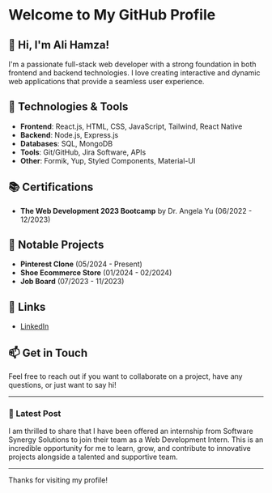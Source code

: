 # Welcome to My GitHub Profile

## 👋 Hi, I'm Ali Hamza!

I'm a passionate full-stack web developer with a strong foundation in both frontend and backend technologies. I love creating interactive and dynamic web applications that provide a seamless user experience.

## 🔧 Technologies & Tools

- **Frontend**: React.js, HTML, CSS, JavaScript, Tailwind, React Native
- **Backend**: Node.js, Express.js
- **Databases**: SQL, MongoDB
- **Tools**: Git/GitHub, Jira Software, APIs
- **Other**: Formik, Yup, Styled Components, Material-UI

## 📚 Certifications

- **The Web Development 2023 Bootcamp** by Dr. Angela Yu (06/2022 - 12/2023)

## 🌟 Notable Projects

- **Pinterest Clone** (05/2024 - Present)
- **Shoe Ecommerce Store** (01/2024 - 02/2024)
- **Job Board** (07/2023 - 11/2023)

## 🔗 Links

- [LinkedIn](https://www.linkedin.com/in/alihamza7811)

## 📫 Get in Touch

Feel free to reach out if you want to collaborate on a project, have any questions, or just want to say hi!

---

### 📜 Latest Post

I am thrilled to share that I have been offered an internship from Software Synergy Solutions to join their team as a Web Development Intern. This is an incredible opportunity for me to learn, grow, and contribute to innovative projects alongside a talented and supportive team.

---

Thanks for visiting my profile!
